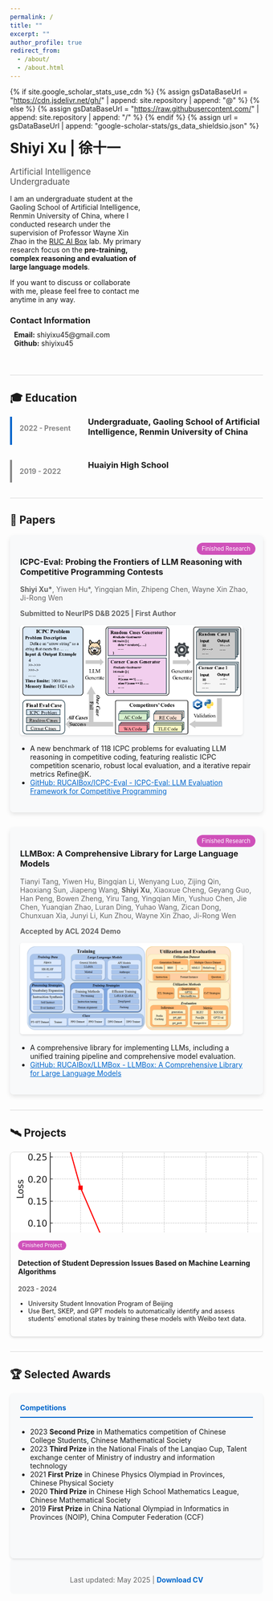 ```yaml
---
permalink: /
title: ""
excerpt: ""
author_profile: true
redirect_from: 
  - /about/
  - /about.html
---
```


{% if site.google_scholar_stats_use_cdn %}
{% assign gsDataBaseUrl = "https://cdn.jsdelivr.net/gh/" | append: site.repository | append: "@" %}
{% else %}
{% assign gsDataBaseUrl = "https://raw.githubusercontent.com/" | append: site.repository | append: "/" %}
{% endif %}
{% assign url = gsDataBaseUrl | append: "google-scholar-stats/gs_data_shieldsio.json" %}



<span class='anchor' id='about-me'></span>

<div class="profile-container" style="display: flex; align-items: flex-start; margin-bottom: 40px;">   <div class="profile-content" style="flex: 1;">     <h1 style="margin-top: 0;">Shiyi Xu | 徐十一</h1>     <p style="font-size: 1.2em; color: #555; margin-bottom: 15px;">Artificial Intelligence Undergraduate</p>     <p>I am an undergraduate student at the Gaoling School of Artificial Intelligence, Renmin University of China, where I conducted research under the supervision of Professor Wayne Xin Zhao in the <a href="http://aibox.ruc.edu.cn/" target="_blank">RUC AI Box</a> lab. My primary research focus on the <strong>pre-training, complex reasoning and evaluation of large language models</strong>.</p>     <p>If you want to discuss or collaborate with me, please feel free to contact me anytime in any way.</p>


<div style="margin-top: 20px;">
  <h3 style="margin-bottom: 10px;">Contact Information</h3>
  <ul style="list-style-type: none; padding-left: 0; margin-top: 0;">
    <li><i class="fas fa-envelope" style="margin-right: 8px; color: #0066cc;"></i><strong>Email:</strong> shiyixu45@gmail.com</li>
    <li><i class="fab fa-github" style="margin-right: 8px; color: #0066cc;"></i><strong>Github:</strong> shiyixu45</li>
  </ul>
</div>


  </div>  <div class="profile-image" style="flex: 0 0 200px; margin-left: 40px;">    <!-- Profile photo placeholder -->    <!-- <img src="images/profile.jpg" alt="Shiyi Xu" style="width: 100%; border-radius: 50%; border: 3px solid #0066cc;"> -->  </div> </div> <div class="section-divider" style="border-top: 2px solid #eaeaea; margin: 30px 0;"></div>

<span class='anchor' id='education'></span>
## 🎓 Education



<div class="education-container">
  <div class="education-item" style="display: flex; margin-bottom: 30px; border-left: 4px solid #0066cc; padding-left: 15px;">
    <div style="flex: 1; margin-right: 20px;">
      <p style="font-weight: bold; color: #888;">2022 - Present</p>
    </div>
    <div style="flex: 3;">
      <h3 style="margin-top: 0;">Undergraduate, Gaoling School of Artificial Intelligence, Renmin University of China</h3>
    </div>
  </div>
  <div class="education-item" style="display: flex; margin-bottom: 30px; border-left: 4px solid #888; padding-left: 15px;">
    <div style="flex: 1; margin-right: 20px;">
      <p style="font-weight: bold; color: #888;">2019 - 2022</p>
    </div>
    <div style="flex: 3;">
      <h3 style="margin-top: 0;">Huaiyin High School</h3>
    </div>
  </div>
</div>
<div class="section-divider" style="border-top: 2px solid #eaeaea; margin: 30px 0;"></div>

<span class='anchor' id='papers'></span>
## 🔬 Papers

<div class="research-container">

  <!-- Current Research -->
  <!-- <div class="research-item" style="margin-bottom: 30px; border-radius: 8px; overflow: hidden; box-shadow: 0 4px 8px rgba(0,0,0,0.1);">
    <div style="background-color: #f8f9fa; padding: 20px; position: relative;">
      <span style="position: absolute; top: 15px; right: 15px; background-color: #ff6b6b; color: white; padding: 5px 10px; border-radius: 15px; font-size: 0.8em;">Current Research</span>
      <h3>AMS Data Synthesis Technology Based on Autoregressive Architecture</h3>
      <p style="color: #666;"><strong>2025.04 - Present</strong></p>
      <div style="display: flex; flex-wrap: wrap; margin-top: 15px; align-items: center;">
        <div style="flex: 1; min-width: 200px; margin-right: 20px; margin-bottom: 15px;">
          <img src="images/autoregressive.png" alt="Autoregressive graph generation" style="width: 100%; border-radius: 5px; box-shadow: 0 2px 4px rgba(0,0,0,0.1);">
        </div>
        <div style="flex: 2; min-width: 300px;">
          <ul style="padding-left: 20px; margin-top: 0;">
            <li>Researching autoregressive architecture-based circuit graph generation methods to address AMS circuit data scarcity</li>
            <li>Developing techniques to automatically generate circuit topologies that comply with design specifications</li>
            <li>Applied for Beijing Natural Science Foundation (Undergraduate "Qiyan" Program)</li>
          </ul>
        </div>
      </div>
    </div>
  </div> -->

  <!-- Ongoing Research -->
  <!-- <div class="research-item" style="margin-bottom: 30px; border-radius: 8px; overflow: hidden; box-shadow: 0 4px 8px rgba(0,0,0,0.1);">
    <div style="background-color: #f8f9fa; padding: 20px; position: relative;">
      <span style="position: absolute; top: 15px; right: 15px; background-color: #4dabf7; color: white; padding: 5px 10px; border-radius: 15px; font-size: 0.8em;">Ongoing Research</span>
      <h3>Transferable Parasitic Estimation via Graph Contrastive Learning and Label Rebalancing in AMS Circuits</h3>
      <p style="color: #666;"><strong>2025.01 - 2025.04</strong></p>
      <div style="display: flex; flex-wrap: wrap; margin-top: 15px; align-items: center;">
        <div style="flex: 1; min-width: 200px; margin-right: 20px; margin-bottom: 15px;">
          <img src="images/fig-workflow.png" alt="Circuit GCL" style="width: 100%; border-radius: 5px; box-shadow: 0 2px 4px rgba(0,0,0,0.1);">
        </div>
        <div style="flex: 2; min-width: 300px;">
          <ul style="padding-left: 20px; margin-top: 0;">
            <li>Researched parasitic parameter extraction algorithms for analog/mixed-signal circuits</li>
            <li>Explored knowledge transfer challenges across different circuit types using graph contrastive learning and balanced loss functions</li>
            <li>Submitted research as first student author to ICCAD 2025</li>
            <li><a href="https://github.com/ShenShan123/CircuitGCL" style="color: #0066cc;">GitHub: ShenShan123/CircuitGCL - Initial version of CircuitGCL</a></li>
          </ul>
        </div>
      </div>
    </div>
  </div> -->

  <!-- International Exchange -->
  <div class="research-item" style="margin-bottom: 30px; border-radius: 8px; overflow: hidden; box-shadow: 0 4px 8px rgba(0,0,0,0.1);">
    <div style="background-color: #f8f9fa; padding: 20px; position: relative;">
      <span style="position: absolute; top: 15px; right: 15px; background-color:rgb(207, 81, 186); color: white; padding: 5px 10px; border-radius: 15px; font-size: 0.8em;">Finished Research</span>
      <h3>ICPC-Eval: Probing the Frontiers of LLM Reasoning with Competitive Programming Contests</h3>
      <p style="color: #666;"><strong>Shiyi Xu*</strong>, Yiwen Hu*, Yingqian Min, Zhipeng Chen, Wayne Xin Zhao, Ji-Rong Wen</p>
      <p style="color: #666;"><strong>Submitted to NeurIPS D&B 2025 | First Author</strong></p>
      <div style="display: flex; flex-wrap: wrap; margin-top: 15px; align-items: center;">
        <div style="flex: 1; min-width: 200px; margin-right: 20px; margin-bottom: 15px;">
          <img src="images\ICPC-Eval.png" alt="ICPC-Eval" style="width: 100%; border-radius: 5px; box-shadow: 0 2px 4px rgba(0,0,0,0.1);">
        </div>
        <div style="flex: 2; min-width: 300px;">
          <ul style="padding-left: 20px; margin-top: 0;">
            <li>A new benchmark of 118 ICPC problems for evaluating LLM reasoning in competitive coding, featuring realistic ICPC competition scenario, robust local evaluation, and a iterative repair metrics Refine@K.</li>
            <!-- <li>Proposed a novel evaluation metric, <strong>Refine@K</strong>, to measure a model's ability to iteratively repair code based on execution feedback, better simulating realistic problem-solving scenarios.</li>
            <li>Designed a robust pipeline that leverages LLMs to automatically synthesize diverse and challenging test cases, enabling efficient and accessible local evaluation.</li> -->
            <li><a href="https://github.com/RUCAIBox/ICPC-Eval" style="color: #0066cc;">GitHub: RUCAIBox/ICPC-Eval - ICPC-Eval: LLM Evaluation Framework for Competitive Programming</a></li>
          </ul>
        </div>
      </div>
    </div>
  </div>

  <!-- Open Source -->
  <div class="research-item" style="margin-bottom: 30px; border-radius: 8px; overflow: hidden; box-shadow: 0 4px 8px rgba(0,0,0,0.1);">
    <div style="background-color: #f8f9fa; padding: 20px; position: relative;">
      <!-- <span style="position: absolute; top: 15px; right: 15px; background-color: #fcc419; color: white; padding: 5px 10px; border-radius: 15px; font-size: 0.8em;">Open Source</span> -->
      <span style="position: absolute; top: 15px; right: 15px; background-color: rgb(207, 81, 186); color: white; padding: 5px 10px; border-radius: 15px; font-size: 0.8em;">Finished Research</span>
      <h3>LLMBox: A Comprehensive Library for Large Language Models</h3>
      <p style="color: #666;">Tianyi Tang, Yiwen Hu, Bingqian Li, Wenyang Luo, Zijing Qin, Haoxiang Sun, Jiapeng Wang, <strong>Shiyi Xu</strong>, Xiaoxue Cheng, Geyang Guo, Han Peng, Bowen Zheng, Yiru Tang, Yingqian Min, Yushuo Chen, Jie Chen, Yuanqian Zhao, Luran Ding, Yuhao Wang, Zican Dong, Chunxuan Xia, Junyi Li, Kun Zhou, Wayne Xin Zhao, Ji-Rong Wen</p>
      <p style="color: #666;"><strong>Accepted by ACL 2024 Demo</strong></p>
      <div style="display: flex; flex-wrap: wrap; margin-top: 15px; align-items: center;">
        <div style="flex: 1; min-width: 200px; margin-right: 20px; margin-bottom: 15px;">
          <img src="images/LLMBox.png" alt="LLMBox" style="width: 100%; border-radius: 5px; box-shadow: 0 2px 4px rgba(0,0,0,0.1);">
        </div>
        <div style="flex: 2; min-width: 300px;">
          <ul style="padding-left: 20px; margin-top: 0;">
            <li>A comprehensive library for implementing LLMs, including a unified training pipeline and comprehensive model evaluation.</li>
            <li><a href="https://github.com/RUCAIBox/LLMBox" style="color: #0066cc;">GitHub: RUCAIBox/LLMBox - LLMBox: A Comprehensive Library for Large Language Models</a></li>
          </ul>
        </div>
      </div>
    </div>
  </div>

</div>

<div class="section-divider" style="border-top: 2px solid #eaeaea; margin: 30px 0;"></div>

<span class='anchor' id='projects'></span>
## 🛰️ Projects

<div class="projects-container" style="display: grid; grid-template-columns: repeat(auto-fill, minmax(300px, 1fr)); gap: 20px; margin-bottom: 30px;">
    <!-- Project 1 -->
    <div class="project-card" style="border: 1px solid #ddd; border-radius: 8px; overflow: hidden; box-shadow: 0 2px 4px rgba(0,0,0,0.1); height: 100%; display: flex; flex-direction: column;">
        <div style="height: 160px; overflow: hidden;">
            <img src="images/Depression.png" alt="Depression" style="width: 100%; height: 100%; object-fit: cover;">
        </div>
        <div style="padding: 15px; flex-grow: 1; display: flex; flex-direction: column;">
            <div>
                <span style="background-color: rgb(207, 81, 186); color: white; padding: 3px 8px; border-radius: 12px; font-size: 0.75em;">Finished Project</span>
                <h4>Detection of Student Depression Issues Based on Machine Learning Algorithms</h4>
                <p style="color: #666; font-size: 0.9em;"><strong>2023 - 2024</strong></p>
            </div>
            <ul style="font-size: 0.9em; padding-left: 20px; margin-top: auto;">
                <li>University Student Innovation Program of Beijing</li>
                <li>Use Bert, SKEP, and GPT models to automatically identify and assess students' emotional states by training these models with Weibo text data.</li>
            </ul>
        </div>
    </div>
    <!-- Project 2 -->
    <!-- <div class="project-card" style="border: 1px solid #ddd; border-radius: 8px; overflow: hidden; box-shadow: 0 2px 4px rgba(0,0,0,0.1); height: 100%; display: flex; flex-direction: column;">
        <div style="height: 160px; overflow: hidden;">
            <img src="images/rsop.png" alt="Optical" style="width: 100%; height: 100%; object-fit: cover;">
        </div>
        <div style="padding: 15px; flex-grow: 1; display: flex; flex-direction: column;">
            <div>
                <span style="background-color: #339af0; color: white; padding: 3px 8px; border-radius: 12px; font-size: 0.75em;">Optical Communications</span>
                <h4>Characterization of Polarization Damage in Optical Fiber Communication Systems</h4>
                <p style="color: #666; font-size: 0.9em;"><strong>2023.10 - 2024.03</strong></p>
            </div>
            <ul style="font-size: 0.9em; padding-left: 20px; margin-top: auto;">
                <li>Proposed 3D Stokes space method for polarization compensation</li>
                <li>Improved OSNR margin through novel coding techniques</li>
                <li>Developed three-parameter RSOP equalization method</li>
            </ul>
        </div>
    </div> -->
    <!-- Project 3 -->
    <!-- <div class="project-card" style="border: 1px solid #ddd; border-radius: 8px; overflow: hidden; box-shadow: 0 2px 4px rgba(0,0,0,0.1); height: 100%; display: flex; flex-direction: column;">
        <div style="height: 160px; overflow: hidden;">
            <img src="images/IIOT.png" alt="Industrial IoT" style="width: 100%; height: 100%; object-fit: cover;">
        </div>
        <div style="padding: 15px; flex-grow: 1; display: flex; flex-direction: column;">
            <div>
                <span style="background-color: #8e44ad; color: white; padding: 3px 8px; border-radius: 12px; font-size: 0.75em;">Industrial IoT</span>
                <h4>Confidence Reachable Set Estimation in Industrial IoT</h4>
                <p style="color: #666; font-size: 0.9em;"><strong>2023.06 - 2023.09</strong></p>
            </div>
            <ul style="font-size: 0.9em; padding-left: 20px; margin-top: auto;">
                <li>Participated in National Youth Science Foundation project</li>
                <li>Designed water quality prediction algorithms</li>
                <li>Implemented Set-Propagation strategies</li>
            </ul>
        </div>
    </div> -->
</div>
<div class="section-divider" style="border-top: 2px solid #eaeaea; margin: 30px 0;"></div>

<span class='anchor' id='awards'></span>
## 🏆 Selected Awards

<div class="awards-container" style="display: grid; grid-template-columns: repeat(auto-fit, minmax(300px, 1fr)); gap: 20px; margin-bottom: 30px;">
  <div class="awards-card" style="background-color: #f8f9fa; border-radius: 8px; padding: 20px; box-shadow: 0 2px 4px rgba(0,0,0,0.1); height: 100%;">
    <h4 style="color: #0066cc; margin-top: 0; border-bottom: 2px solid #0066cc; padding-bottom: 10px;">Competitions</h4>
    <ul style="padding-left: 20px;">
    <li> 2023 <strong>Second Prize</strong> in Mathematics competition of Chinese College Students, Chinese Mathematical Society</li>
    <li> 2023 <strong>Third Prize</strong> in the National Finals of the Lanqiao Cup, Talent exchange center of Ministry of industry and information technology</li>
    <li> 2021 <strong>First Prize</strong> in Chinese Physics Olympiad in Provinces, Chinese Physical Society</li>
    <li> 2020 <strong>Third Prize</strong> in Chinese High School Mathematics League, Chinese Mathematical Society</li>
    <li>2019 <strong>First Prize</strong> in China National Olympiad in Informatics in Provinces (NOIP), China Computer Federation (CCF)</li>
      <!-- <li>National College Student Mathematics Competition</li>
      <li>National Electronic Design Competition</li>
      <li>National College English Competition</li> -->
    </ul>
  </div>
  <!-- <div class="awards-card" style="background-color: #f8f9fa; border-radius: 8px; padding: 20px; box-shadow: 0 2px 4px rgba(0,0,0,0.1); height: 100%;">
    <h4 style="color: #0066cc; margin-top: 0; border-bottom: 2px solid #0066cc; padding-bottom: 10px;">Scholarships & Honors</h4>
    <ul style="padding-left: 20px;">
      <li><strong style="color: red;">Beijing Natural Science Foundation Recipient</strong><br>("Qiyan" Program for Undergraduates)</li>
      <li>Industrial and Commercial Bank of China Scholarship</li>
      <li>University Scholarships</li>
      <li>Outstanding Student Award</li>
    </ul>
  </div> -->
</div>
<div style="text-align: center; margin-top: 40px; margin-bottom: 30px; padding: 20px; background-color: #f8f9fa; border-radius: 8px;">
  <p style="margin-bottom: 0; color: #666;">Last updated: May 2025 | <a href="assets/downloads/ShiyiXu_CV.pdf" style="color: #0066cc; text-decoration: none; font-weight: bold;">Download CV</a></p>
</div>

